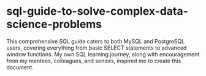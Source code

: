 # sql-guide-to-solve-complex-data-science-problems
This comprehensive SQL guide caters to both MySQL and PostgreSQL users, covering everything from basic SELECT statements to advanced window functions. My own SQL learning journey, along with encouragement from my mentees, colleagues, and seniors, inspired me to create this document.
